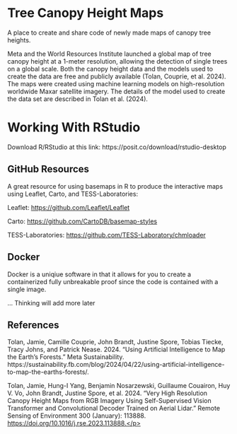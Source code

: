# Tree Canopy Height Maps
<!DOCTYPE html>
<html>
<body>

<p>A place to create and share code of newly made maps of canopy tree heights.</p>

<p>Meta and the World Resources Institute launched a global map of tree canopy height at a 1-meter resolution, allowing the detection of single trees on a global scale. Both the canopy height data and the models used to create the data are free and publicly available (Tolan, Couprie, et al. 2024). The maps were created using machine learning models on high-resolution worldwide Maxar satellite imagery. The details of the model used to create the data set are described in Tolan et al. (2024).</p>

<h1>Working With RStudio</h1>

<p>Download R/RStudio at this link: https://posit.co/download/rstudio-desktop </p>


<h2>GitHub Resources</h2>

<p>A great resource for using basemaps in R to produce the interactive maps using Leaflet, Carto, and TESS-Laboratories:</p> 

Leaflet:              https://github.com/Leaflet/Leaflet

Carto:                https://github.com/CartoDB/basemap-styles

TESS-Laboratories:    https://github.com/TESS-Laboratory/chmloader

<h2>Docker</h2>
Docker is a uniqiue software in that it allows for you to create a containerized fully unbreakable proof since the code is contained with a single image.  


... Thinking will add more later
<h2>References</h2>

<p>Tolan, Jamie, Camille Couprie, John Brandt, Justine Spore, Tobias Tiecke, Tracy Johns, and Patrick Nease. 2024. “Using Artificial Intelligence to Map the Earth’s 
  Forests.” Meta Sustainability. https://sustainability.fb.com/blog/2024/04/22/using-artificial-intelligence-to-map-the-earths-forests/.

Tolan, Jamie, Hung-I Yang, Benjamin Nosarzewski, Guillaume Couairon, Huy V. Vo, John Brandt, Justine Spore, et al. 2024. “Very High Resolution Canopy Height Maps from RGB   Imagery Using Self-Supervised Vision Transformer and Convolutional Decoder Trained on Aerial Lidar.” Remote Sensing of Environment 300 (January): 113888.       
  https://doi.org/10.1016/j.rse.2023.113888.</p>


</body>
</html>


